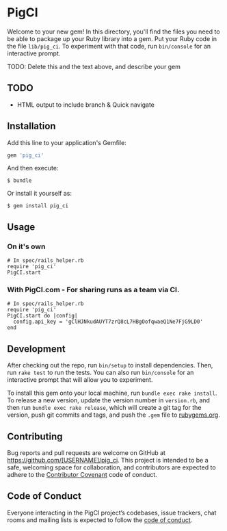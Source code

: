 # PigCI

Welcome to your new gem! In this directory, you'll find the files you need to be able to package up your Ruby library into a gem. Put your Ruby code in the file `lib/pig_ci`. To experiment with that code, run `bin/console` for an interactive prompt.

TODO: Delete this and the text above, and describe your gem

## TODO

* HTML output to include branch & Quick navigate

## Installation

Add this line to your application's Gemfile:

```ruby
gem 'pig_ci'
```

And then execute:

    $ bundle

Or install it yourself as:

    $ gem install pig_ci

## Usage

### On it's own

    # In spec/rails_helper.rb
    require 'pig_ci'
    PigCI.start

### With PigCI.com - For sharing runs as a team via CI.

    # In spec/rails_helper.rb
    require 'pig_ci'
    PigCI.start do |config|
      config.api_key = 'gClHJNkudAUYT7zrQ8cL7HBgOofqwaeQ1Ne7FjG9LD0'
    end

## Development

After checking out the repo, run `bin/setup` to install dependencies. Then, run `rake test` to run the tests. You can also run `bin/console` for an interactive prompt that will allow you to experiment.

To install this gem onto your local machine, run `bundle exec rake install`. To release a new version, update the version number in `version.rb`, and then run `bundle exec rake release`, which will create a git tag for the version, push git commits and tags, and push the `.gem` file to [rubygems.org](https://rubygems.org).

## Contributing

Bug reports and pull requests are welcome on GitHub at https://github.com/[USERNAME]/pig_ci. This project is intended to be a safe, welcoming space for collaboration, and contributors are expected to adhere to the [Contributor Covenant](http://contributor-covenant.org) code of conduct.

## Code of Conduct

Everyone interacting in the PigCI project’s codebases, issue trackers, chat rooms and mailing lists is expected to follow the [code of conduct](https://github.com/[USERNAME]/pig_ci/blob/master/CODE_OF_CONDUCT.md).
